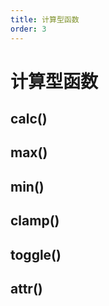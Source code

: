 ```yaml
---
title: 计算型函数
order: 3
---
```


# 计算型函数

## calc()

## max()

## min()

## clamp()

## toggle()

## attr()
